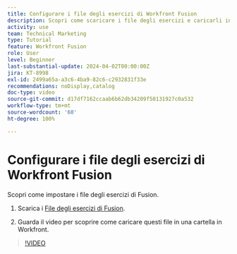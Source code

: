 ```yaml
---
title: Configurare i file degli esercizi di Workfront Fusion
description: Scopri come scaricare i file degli esercizi e caricarli in una cartella in Workfront in  [!DNL Adobe Workfront Fusion].
activity: use
team: Technical Marketing
type: Tutorial
feature: Workfront Fusion
role: User
level: Beginner
last-substantial-update: 2024-04-02T00:00:00Z
jira: KT-8998
exl-id: 2499a65a-a3c6-4ba9-82c6-c2932831f33e
recommendations: noDisplay,catalog
doc-type: video
source-git-commit: d17df7162ccaab6b62db34209f50131927c0a532
workflow-type: tm+mt
source-wordcount: '60'
ht-degree: 100%

---
```


# Configurare i file degli esercizi di Workfront Fusion

Scopri come impostare i file degli esercizi di Fusion.

1. Scarica i [File degli esercizi di Fusion](/help/assets/fusion-exercise-files.zip).

1. Guarda il video per scoprire come caricare questi file in una cartella in Workfront.

>[!VIDEO](https://video.tv.adobe.com/v/3416548/?quality=12&learn=on&enablevpops&captions=ita)
